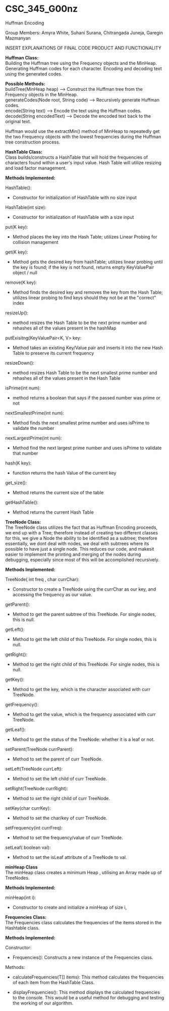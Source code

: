 # CSC_345_G00nz
Huffman Encoding 

Group Members: Amyra White, Suhani Surana, Chitrangada Juneja, Garegin Mazmanyan 

INSERT EXPLANATIONS OF FINAL CODE PRODUCT AND FUNCTIONALITY 

**Huffman Class:**<br> 
Building the Huffman tree using the Frequency objects and the MinHeap.
Generating Huffman codes for each character.
Encoding and decoding text using the generated codes.

**Possible Methods:** <br>
buildTree(MinHeap heap) --> Construct the Huffman tree from the Frequency objects in the MinHeap.<br> 
generateCodes(Node root, String code) --> Recursively generate Huffman codes.<br> 
encode(String text) --> Encode the text using the Huffman codes.<br> 
decode(String encodedText) --> Decode the encoded text back to the original text.<br> 

Huffman would use the extractMin() method of MinHeap to repeatedly get the two Frequency objects with the lowest frequencies during the Huffman tree construction process.

**HashTable Class:**<br> 
Class builds/constructs a HashTable that will hold the frequencies of characters found
within a user's input value. Hash Table will utilize resizing and load factor management. 

**Methods Implemented:**<br> 

HashTable(): 
  - Constructor for initialization of HashTable with no size input
    
HashTable(int size):  
  - Constructor for initialization of HashTable with a size input
    
put(K key): 
  - Method places the key into the Hash Table; utilizes Linear Probing for collision management
    
get(K key): 
  - Method gets the desired key from hashTable; utilizes linear probing until the key is found; if the key is not found, returns empty KeyValuePair object / null
    
remove(K key):   
  - Method finds the desired key and removes the key from the Hash Table; utilizes linear probing to find keys should they not be at the "correct" index

resizeUp(): 
 - method resizes the Hash Table to be the next prime number and rehashes all of the values present in the hashMap

putExisitng(KeyValuePair<K, V> key: 
  - Method takes an existing Key/Value pair and inserts it into the new Hash Table to preserve its current frequency

resizeDown(): 
  - method resizes Hash Table to be the next smallest prime number and rehashes all of the values present in the Hash Table


isPrime(int num): 
  - method returns a boolean that says if the passed number was prime or not

nextSmallestPrime(int num): 
  - Method finds the next smallest prime number and uses isPrime to validate the number

nextLargestPrime(int num): 
  - Method find the next largest prime number and uses isPrime to validate that number

hash(K key): 
  - function returns the hash Value of the current key


get_size(): 
  - Method returns the current size of the table

getHashTable(): 
  - Method returns the current Hash Table<br>

**TreeNode Class:**<br>
The TreeNode class utilizes the fact that as Huffman Encoding proceeds, we end up with a Tree; therefore instead of creating two different classes for this, we give a Node the ability to be identified as a subtree; therefore essentially, we dont deal with nodes, we deal with subtrees where its possible to have just a single node. This reduces our code, and makesit easier to implement the printing and merging of the nodes during debugging, especially since most of this will be accomplished recursively. 

**Methods Implemented:**<br>

TreeNode( int freq , char currChar):
  - Constructor to create a TreeNode using the currChar as our key, and accessing the frequency as our value.

getParent():
  - Method to get the parent subtree of this TreeNode. For single nodes, this is null.

getLeft():
  - Method to get the left child of this TreeNode. For single nodes, this is null.

getRight():
  - Method to get the right child of this TreeNode. For single nodes, this is null.

getKey():
  - Method to get the key, which is the character associated with curr TreeNode.

getFrequency():
  - Method to get the value, which is the frequency associated with curr TreeNode.

getLeaf():
  - Method to get the status of the TreeNode: whether it is a leaf or not.

setParent(TreeNode currParent):
  - Method to set the parent of curr TreeNode.

setLeft(TreeNode currLeft):
  - Method to set the left child of curr TreeNode.

setRight(TreeNode currRight):
  - Method to set the right child of curr TreeNode.

setKey(char currKey):
  - Method to set the char/key of curr TreeNode.

setFrequency(int currFreq):
  - Method to set the frequency/value of curr TreeNode.

setLeaf( boolean val):
 - Method to set the isLeaf attribute of a TreeNode to val.


**minHeap Class**<br>
The minHeap class creates a minimum Heap , utilising an Array made up of TreeNodes. 

**Methods Implemented:**<br>

minHeap(int i):
  - Constructor to create and initialize a minHeap of size i, 



**Frequencies Class:**<br> 
The Frequencies<T> class calculates the frequencies of the items stored in the Hashtable class. 

**Methods Implemented:**<br> 

Constructor: 

- Frequencies(): Constructs a new instance of the Frequencies class.

Methods:

- calculateFrequencies(T[] items): This method calculates the frequencies of each item from the HashTable Class.

- displayFrequencies(): This method displays the calculated frequencies to the console. This would be a useful method for debugging and testing the working of our algorithm.




